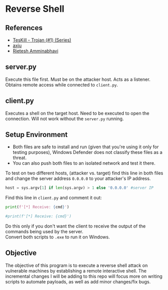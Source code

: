 # Reverse Shell
## References
- [TesKill - Trojan (#1) (Series)](https://www.youtube.com/watch?v=WLHlOg-ly2U)
- [axju](https://axju.de/posts/2021/02/a-reverse-shell-with-python/)
- [Rietesh Amminabhavi](https://medium.com/@rietesh/python-reverse-shell-hack-your-neighbours-552561336ca8)

## server.py
Execute this file first. Must be on the attacker host. Acts as a listener. Obtains remote access while connected to `client.py`.
## client.py
Executes a shell on the target host. Need to be executed to open the connection. Will not work without the `server.py` running.
## Setup Environment
- Both files are safe to install and run (given that you're using it only for testing purposes), Windows Defender does not classify these files as a threat.
- You can also push both files to an isolated network and test it there.<br />

To test on two different hosts, (attacker vs. target) find this line in both files and change the server address `0.0.0.0` to your attacker's IP address.
```python
host = sys.argv[1] if len(sys.argv) > 1 else '0.0.0.0' #server IP
```
Find this line in `client.py` and comment it out: 
```python
print(f'[*] Receive: {cmd}')
```
```python
#print(f'[*] Receive: {cmd}')
```
Do this only if you don't want the client to receive the output of the commands being used by the server.<br />
Convert both scripts to `.exe` to run it on Windows.
## Objective
The objective of this program is to execute a reverse shell attack on vulnerable machines by establishing
a remote interactive shell. The incremental changes I will be adding to this repo will focus more on
writing scripts to automate payloads, as well as add minor changes/fix bugs. 
